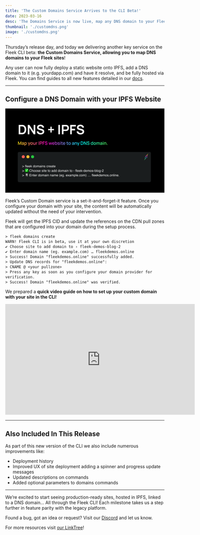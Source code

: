```yaml
---
title: 'The Custom Domains Service Arrives to the CLI Beta!'
date: 2023-03-16
desc: 'The Domains Service is now live, map any DNS domain to your Fleek-deployed sites with this new feature on the CLI.'
thumbnail: './customdns.png'
image: './customdns.png'
---
```


Thursday’s release day, and today we delivering another key service on the Fleek CLI beta: **the Custom Domains Service, allowing you to map DNS domains to your Fleek sites**!

Any user can now fully deploy a static website onto IPFS, add a DNS domain to it (e.g. yourdapp.com) and have it resolve, and be fully hosted via Fleek. You can find guides to all new features detailed in our [docs](/docs/).

---

## Configure a DNS Domain with your IPFS Website

![](./IPFS-DNS.png)

Fleek’s Custom Domain service is a set-it-and-forget-it feature. Once you configure your domain with your site, the content will be automatically updated without the need of your intervention.

Fleek will get the IPFS CID and update the references on the CDN pull zones that are configured into your domain during the setup process.

    > fleek domains create
    WARN! Fleek CLI is in beta, use it at your own discretion
    ✔ Choose site to add domain to › fleek-demos-blog-2
    ✔ Enter domain name (eg. example.com) … fleekdemos.online
    > Success! Domain "fleekdemos.online" successfully added.
    > Update DNS records for "fleekdemos.online":
    > CNAME @ <your pullzone>
    > Press any key as soon as you configure your domain provider for verification.
    > Success! Domain "fleekdemos.online" was verified.

We prepared a **quick video guide on how to set up your custom domain with your site in the CLI**!

<iframe width="600" height="350" src="https://www.youtube.com/embed/1KqIw2T4qUU?controls=0" title="YouTube video player" frameborder="0" allow="accelerometer; autoplay; clipboard-write; encrypted-media; gyroscope; picture-in-picture; web-share" allowfullscreen></iframe>

---

## Also Included In This Release

As part of this new version of the CLI we also include numerous improvements like:

- Deployment history
- Improved UX of site deployment adding a spinner and progress update messages
- Updated descriptions on commands
- Added optional parameters to domains commands

---

We’re excited to start seeing production-ready sites, hosted in IPFS, linked to a DNS domain… All through the Fleek CLI! Each milestone takes us a step further in feature parity with the legacy platform.

Found a bug, got an idea or request? Visit our [Discord](https://discord.gg/fleek) and let us know.

For more resources visit [our LinkTree](https://linktr.ee/fleek)!
